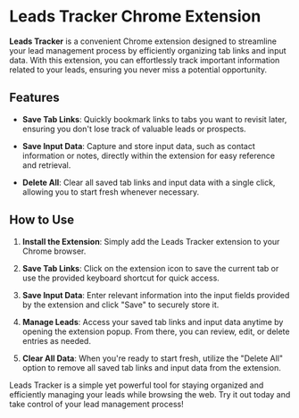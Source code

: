 # Leads Tracker Chrome Extension

**Leads Tracker** is a convenient Chrome extension designed to streamline your lead management process by efficiently organizing tab links and input data. With this extension, you can effortlessly track important information related to your leads, ensuring you never miss a potential opportunity.

## Features

- **Save Tab Links**: Quickly bookmark links to tabs you want to revisit later, ensuring you don't lose track of valuable leads or prospects.
  
- **Save Input Data**: Capture and store input data, such as contact information or notes, directly within the extension for easy reference and retrieval.

- **Delete All**: Clear all saved tab links and input data with a single click, allowing you to start fresh whenever necessary.

## How to Use

1. **Install the Extension**: Simply add the Leads Tracker extension to your Chrome browser.
  
2. **Save Tab Links**: Click on the extension icon to save the current tab or use the provided keyboard shortcut for quick access.

3. **Save Input Data**: Enter relevant information into the input fields provided by the extension and click "Save" to securely store it.

4. **Manage Leads**: Access your saved tab links and input data anytime by opening the extension popup. From there, you can review, edit, or delete entries as needed.

5. **Clear All Data**: When you're ready to start fresh, utilize the "Delete All" option to remove all saved tab links and input data from the extension.

Leads Tracker is a simple yet powerful tool for staying organized and efficiently managing your leads while browsing the web. Try it out today and take control of your lead management process!
